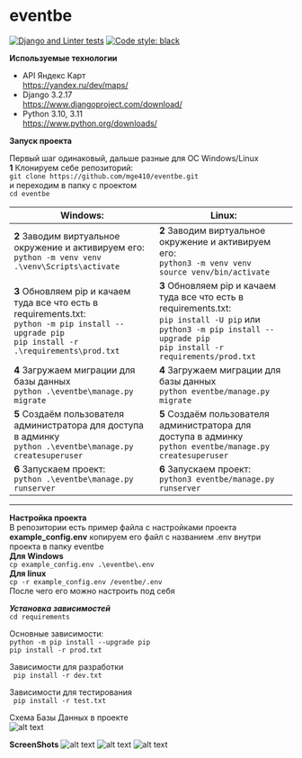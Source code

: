 # eventbe

[![Django and Linter tests](https://github.com/mge410/eventbe/actions/workflows/django.yml/badge.svg)](https://github.com/mge410/eventbe/actions/workflows/django.yml)
[![Code style: black](https://img.shields.io/badge/code%20style-black-000000.svg)](https://github.com/psf/black)

**Используемые технологии**

* API Яндекс Карт <br> https://yandex.ru/dev/maps/
* Django 3.2.17 <br> https://www.djangoproject.com/download/
* Python 3.10, 3.11 <br> https://www.python.org/downloads/


**Запуск проекта**

Первый шаг одинаковый, дальше разные для OC Windows/Linux  
**1** Клонируем себе репозиторий:  
```git clone https://github.com/mge410/eventbe.git ```  
и переходим в папку с проектом   
```cd eventbe ```

| Windows:                                                                                                                                                            | Linux:                                                                                                                                                                                             |
|---------------------------------------------------------------------------------------------------------------------------------------------------------------------|----------------------------------------------------------------------------------------------------------------------------------------------------------------------------------------------------|
| **2** Заводим виртуальное окружение и активируем его: <br> ```python -m venv venv ``` <br> ```.\venv\Scripts\activate ```                                           | **2** Заводим виртуальное окружение и активируем его: <br> ```python3 -m venv venv ``` <br> ```source venv/bin/activate ```                                                                        |
| **3** Обновляем pip и качаем туда все что есть в requirements.txt: <br>```python -m pip install --upgrade pip``` <br> ```pip install -r .\requirements\prod.txt ``` | **3** Обновляем pip и качаем туда все что есть в requirements.txt: <br> ```pip install -U pip``` или    ```python3 -m pip install --upgrade pip``` <br> ```pip install -r requirements/prod.txt``` |
| **4** Загружаем миграции для базы данных <br>```python .\eventbe\manage.py migrate``` <br>                                                                          | **4** Загружаем миграции для базы данных <br>```python eventbe/manage.py migrate``` <br>                                                                                                           |
| **5** Cоздаём пользователя администратора для доступа в админку  <br>```python .\eventbe\manage.py createsuperuser```                                               | **5** Cоздаём пользователя администратора для доступа в админку <br>```python eventbe/manage.py createsuperuser``` <br>                                                                            |
| **6** Запускаем проект: <br> ``` python .\eventbe\manage.py runserver ```                                                                                           | **6** Запускаем проект: <br> ```python3 eventbe/manage.py runserver```                                                                                                                             |

---

**Настройка проекта**  
В репозитории есть пример файла с настройками проекта __example_config.env__
копируем его файл с названием .env внутри проекта в папку eventbe   
__Для Windows__   
```cp example_config.env .\eventbe\.env```   
__Для linux__   
```cp -r example_config.env /eventbe/.env```   
После чего его можно настроить под себя


***Установка зависимостей***  
```cd requirements```  

Основные зависимости:  
```python -m pip install --upgrade pip```   
```pip install -r prod.txt ```  

Зависимости для разработки  
``` pip install -r dev.txt```  

Зависимости для тестирования   
``` pip install -r test.txt```

Схема Базы Данных в проекте  
![alt text](database.PNG)

**ScreenShots**
![alt text](readme_images/homepage.jpg)
![alt text](readme_images/events_list.jpg)
![alt text](readme_images/events_map.jpg)